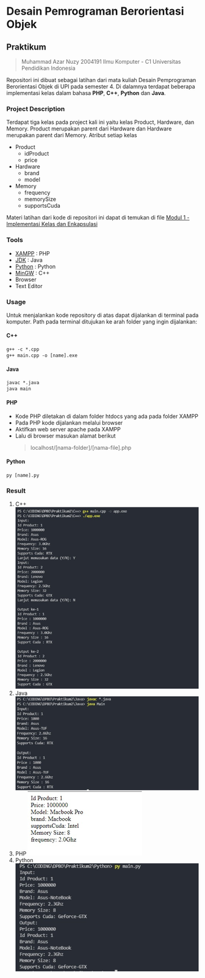 # Desain Pemrograman Berorientasi Objek

## Praktikum 
> Muhammad Azar Nuzy 
> 2004191
> Ilmu Komputer - C1
> Universitas Pendidikan Indonesia

Repositori ini dibuat sebagai latihan dari mata kuliah Desain Pemprograman Berorientasi Objek di UPI pada semester 4. Di dalamnya terdapat beberapa implementasi kelas dalam bahasa  **PHP**, **C++**, **Python** dan **Java**.

### Project Description
Terdapat tiga kelas pada project kali ini yaitu kelas Product, Hardware, dan Memory. Product merupakan parent dari Hardware dan Hardware merupakan parent dari Memory. Atribut setiap kelas
- Product
  - idProduct 
  - price
- Hardware
  - brand
  - model
- Memory
  - frequency
  - memorySize
  - supportsCuda

Materi latihan dari kode di repositori ini dapat di temukan di file  [Modul 1 - Implementasi Kelas dan Enkapsulasi](https://github.com/azarnuzy/LATIHAN1DPBO2022.git)

### Tools
- [XAMPP](https://www.apachefriends.org/download.html) : PHP 
- [JDK](https://www.oracle.com/java/technologies/downloads/) : Java
- [Python](https://www.python.org/) : Python
- [MinGW](https://sourceforge.net/projects/mingw-w64/) : C++
- Browser
- Text Editor

### Usage

Untuk menjalankan kode repository di atas dapat dijalankan di terminal pada komputer. Path pada terminal ditujukan ke arah folder yang ingin dijalankan:

#### C++
```
g++ -c *.cpp
g++ main.cpp -o [name].exe
```

#### Java
```
javac *.java
java main
```

#### PHP
- Kode PHP diletakan di dalam folder htdocs yang ada pada folder XAMPP
- Pada PHP kode dijalankan melalui browser
- Aktifkan web server apache pada XAMPP
- Lalu di browser masukan alamat berikut 
  > localhost/[nama-folder]/[nama-file].php

#### Python
```
py [name].py
```

### Result
1. C++
![CPPResult](https://github.com/azarnuzy/LATIHAN2DPBO2022/blob/master/ScreenShot/CPPResult.jpg)
2. Java 
![javaResult](https://github.com/azarnuzy/LATIHAN2DPBO2022/blob/master/ScreenShot/javaResult.jpg)
3. PHP
![PHPResult](https://github.com/azarnuzy/LATIHAN2DPBO2022/blob/master/ScreenShot/PHPResult.jpg)
4. Python
![pythonResult](https://github.com/azarnuzy/LATIHAN2DPBO2022/blob/master/ScreenShot/pythonResult.jpg)